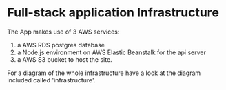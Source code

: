 # Full-stack application Infrastructure

The App makes use of 3 AWS services:
1. a AWS RDS postgres database
2. a Node.js environment on AWS Elastic Beanstalk for the api server
3. a AWS S3 bucket to host the site.

For a diagram of the whole infrastructure have a look at the diagram included called 'infrastructure'.

